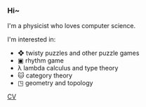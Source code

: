 ### Hi~
I'm a physicist who loves computer science.

I'm interested in:

- ❖ twisty puzzles and other puzzle games
- ▣ rhythm game
- λ lambda calculus and type theory
- 🐱 category theory
- ◳ geometry and topology

[CV](https://worldmaker18349276.github.io/CV/)
